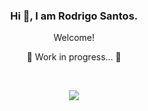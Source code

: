 
<h3 align="center">Hi 👋, I am Rodrigo Santos.</h3>


<p align="center">
Welcome!
</p>
   
<p align="center">
🚧 Work in progress... 🚧
</p>
<br>
<p align="center">
   <img src="https://img.shields.io/badge/STATUS-EN%20DESAROLLO-green">
   </p>

